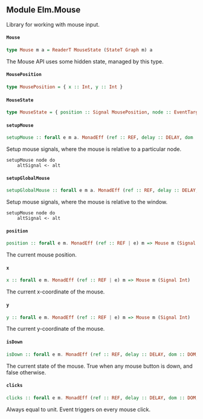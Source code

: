 ## Module Elm.Mouse

Library for working with mouse input.

#### `Mouse`

``` purescript
type Mouse m a = ReaderT MouseState (StateT Graph m) a
```

The Mouse API uses some hidden state, managed by this type.

#### `MousePosition`

``` purescript
type MousePosition = { x :: Int, y :: Int }
```

#### `MouseState`

``` purescript
type MouseState = { position :: Signal MousePosition, node :: EventTarget }
```

#### `setupMouse`

``` purescript
setupMouse :: forall e m a. MonadEff (ref :: REF, delay :: DELAY, dom :: DOM, now :: Now, console :: CONSOLE | e) m => EventTarget -> Mouse m a -> GraphState m a
```

Setup mouse signals, where the mouse is relative to a particular node.

    setupMouse node do
        altSignal <- alt

#### `setupGlobalMouse`

``` purescript
setupGlobalMouse :: forall e m a. MonadEff (ref :: REF, delay :: DELAY, dom :: DOM, now :: Now, console :: CONSOLE | e) m => Mouse m a -> GraphState m a
```

Setup mouse signals, where the mouse is relative to the window.

    setupMouse node do
        altSignal <- alt

#### `position`

``` purescript
position :: forall e m. MonadEff (ref :: REF | e) m => Mouse m (Signal MousePosition)
```

The current mouse position.

#### `x`

``` purescript
x :: forall e m. MonadEff (ref :: REF | e) m => Mouse m (Signal Int)
```

The current x-coordinate of the mouse.

#### `y`

``` purescript
y :: forall e m. MonadEff (ref :: REF | e) m => Mouse m (Signal Int)
```

The current y-coordinate of the mouse.

#### `isDown`

``` purescript
isDown :: forall e m. MonadEff (ref :: REF, delay :: DELAY, dom :: DOM, now :: Now, console :: CONSOLE | e) m => Mouse m (Signal Bool)
```

The current state of the mouse.
True when any mouse button is down, and false otherwise.

#### `clicks`

``` purescript
clicks :: forall e m. MonadEff (ref :: REF, delay :: DELAY, dom :: DOM, now :: Now, console :: CONSOLE | e) m => Mouse m (Signal Unit)
```

Always equal to unit. Event triggers on every mouse click.


